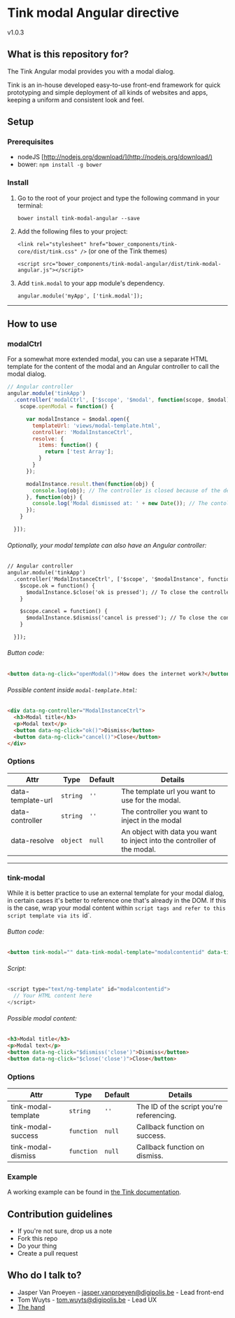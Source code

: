 # Tink modal Angular directive

v1.0.3

## What is this repository for?

The Tink Angular modal provides you with a modal dialog.

Tink is an in-house developed easy-to-use front-end framework for quick prototyping and simple deployment of all kinds of websites and apps, keeping a uniform and consistent look and feel.

## Setup

### Prerequisites

* nodeJS [http://nodejs.org/download/](http://nodejs.org/download/)
* bower: `npm install -g bower`

### Install

1. Go to the root of your project and type the following command in your terminal:

   `bower install tink-modal-angular --save`

2. Add the following files to your project:

   `<link rel="stylesheet" href="bower_components/tink-core/dist/tink.css" />` (or one of the Tink themes)

   `<script src="bower_components/tink-modal-angular/dist/tink-modal-angular.js"></script>`

3. Add `tink.modal` to your app module's dependency.

   `angular.module('myApp', ['tink.modal']);`



----------



## How to use

### modalCtrl

For a somewhat more extended modal, you can use a separate HTML template for the content of the modal and an Angular controller to call the modal dialog.

```javascript
// Angular controller
angular.module('tinkApp')
  .controller('modalCtrl', ['$scope', '$modal', function(scope, $modal) {
    scope.openModal = function() {

      var modalInstance = $modal.open({
        templateUrl: 'views/modal-template.html',
        controller: 'ModalInstanceCtrl',
        resolve: {
          items: function() {
            return ['test Array'];
          }
        }
      });

      modalInstance.result.then(function(obj) {
        console.log(obj); // The controller is closed because of the developer
      }, function(obj) {
        console.log('Modal dismissed at: ' + new Date()); // The contoller is closed by the use of the $dismiss call
      });
    }

  }]);
```

###### Optionally, your modal template can also have an Angular controller: ######

```html
// Angular controller
angular.module('tinkApp')
  .controller('ModalInstanceCtrl', ['$scope', '$modalInstance', function($scope, $modalInstance) {
    $scope.ok = function() {
      $modalInstance.$close('ok is pressed'); // To close the controller with a success message
    }

    $scope.cancel = function() {
      $modalInstance.$dismiss('cancel is pressed'); // To close the controller with a dismiss message
    }

  }]);
```

###### Button code: ######

```html
<button data-ng-click="openModal()">How does the internet work?</button>
```

###### Possible content inside `modal-template.html`: ######

```html
<div data-ng-controller="ModalInstanceCtrl">
  <h3>Modal title</h3>
  <p>Modal text</p>
  <button data-ng-click="ok()">Dismiss</button>
  <button data-ng-click="cancel()">Close</button>
</div>
```

### Options

Attr | Type | Default | Details
--- | --- | --- | ---
data-template-url | `string` | `''` | The template url you want to use for the modal.
data-controller | `string` | `''` | The controller you want to inject in the modal
data-resolve | `object` | `null` | An object with data you want to inject into the controller of the modal.



----------



### tink-modal

While it is better practice to use an external template for your modal dialog, in certain cases it's better to reference one that's already in the DOM. If this is the case, wrap your modal content within `script tags and refer to this script template via its `id`.

###### Button code: ######

```html
<button tink-modal="" data-tink-modal-template="modalcontentid" data-tink-modal-success="close" data-tink-modal-dismiss="dismissed">Open modal</button>
```

###### Script: ######

```javascript
<script type="text/ng-template" id="modalcontentid">
  // Your HTML content here
</script>
```

###### Possible modal content: ######

```html
<h3>Modal title</h3>
<p>Modal text</p>
<button data-ng-click="$dismiss('close')">Dismiss</button>
<button data-ng-click="$close('close')">Close</button>
```

### Options

Attr | Type | Default | Details
--- | --- | --- | ---
tink-modal-template | `string` | `''` | The ID of the script you're referencing.
tink-modal-success | `function` | `null` | Callback function on success.
tink-modal-dismiss | `function` | `null` | Callback function on dismiss.

### Example

A working example can be found in [the Tink documentation](http://tink.digipolis.be/#/docs/directives/modal#example).

## Contribution guidelines

* If you're not sure, drop us a note
* Fork this repo
* Do your thing
* Create a pull request

## Who do I talk to?

* Jasper Van Proeyen - jasper.vanproeyen@digipolis.be - Lead front-end
* Tom Wuyts - tom.wuyts@digipolis.be - Lead UX
* [The hand](https://www.youtube.com/watch?v=_O-QqC9yM28)
